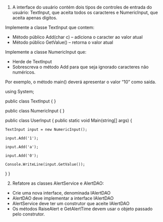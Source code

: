 1. A interface do usuário contém dois tipos de controles de entrada do usuário:
TextInput, que aceita todos os caracteres e NumericInput, que aceita apenas dígitos.

Implemente a classe TextInput que contem:
* Método público Add(char c) – adiciona o caracter ao valor atual
* Método público GetValue() – retorna o valor atual

Implemente a classe NumericInput que:
* Herde de TextInput
* Sobrescreva o método Add para que seja ignorado caracteres não numéricos.

Por exemplo, o método main() deverá apresentar o valor “10” como saída.

using System;

public class TextInput { }

public class NumericInput { }

public class UserInput
{
  public static void Main(string[] args)
  {
  
    TextInput input = new NumericInput();
    
    input.Add('1');
    
    input.Add('a');
    
    input.Add('0');
    
    Console.WriteLine(input.GetValue());
    
  }
}

2. Refatore as classes AlertService e AlertDAO:
* Crie uma nova interface, denominada IAlertDAO
* AlertDAO deve implementar a interface IAlertDAO
* AlertService deve ter um construtor que aceite IAlertDAO
* Os métodos RaiseAlert e GetAlertTime devem usar o objeto passado pelo construtor.
